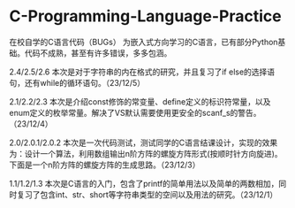 # C-Programming-Language-Practice
在校自学的C语言代码（BUGs）
为嵌入式方向学习的C语言，已有部分Python基础。代码不成熟，甚至有许多错误，多多包涵。

2.4/2.5/2.6 本次是对于字符串的内在格式的研究，并且复习了if else的选择语句，还有while的循环语句。（23/12/5）

2.1/2.2/2.3 本次是介绍const修饰的常变量、define定义的标识符常量，以及enum定义的枚举常量。解决了VS默认需要使用更安全的scanf_s的警告。（23/12/4）

2.0/2.0.1/2.0.2 本次是一次代码测试，测试同学的C语言结课设计，实现的效果为：设计一个算法，利用数组输出n阶方阵的螺旋方阵形式(按顺时针方向旋进)。下面是一个n阶方阵的螺旋方阵的生成思路。（23/12/3）

1.1/1.2/1.3 本次是C语言的入门，包含了printf的简单用法以及简单的两数相加，同时复习了包含int、str、short等字符串类型的空间以及用法的研究。（23/12/1）
